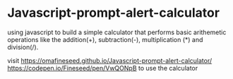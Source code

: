 # Javascript-prompt-alert-calculator
using javascript to build a simple calculator that performs basic arithemetic operations like the addition(+), subtraction(-), multiplication (*) and division(/).

visit  https://omafineseed.github.io/Javascript-prompt-alert-calculator/ 
https://codepen.io/Fineseed/pen/VwQONpB    to use the calculator

